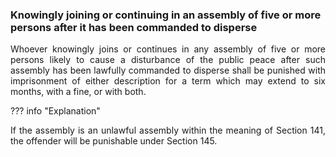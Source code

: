 ### Knowingly joining or continuing in an assembly of five or more persons after it has been commanded to disperse
<div style="text-align: justify">

Whoever knowingly joins or continues in any assembly of five or more persons likely to cause a disturbance of the public peace after such assembly has been lawfully commanded to disperse shall be punished with imprisonment of either description for a term which may extend to six months, with a fine, or with both.

</div>

??? info "Explanation"
    <div style="text-align: justify"> If the assembly is an unlawful assembly within the meaning of Section 141, the offender will be punishable under Section 145.
